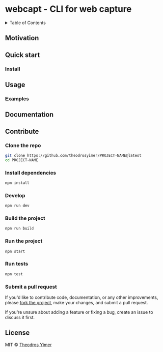 # webcapt - CLI for web capture

<details close><summary>Table of Contents</summary>

- [Motivation](#motivation)
- [Quick start](#quick-start)
  - [Install](#install)
- [Usage](#usage)
  - [Examples](#examples)
- [Documentation](#documentation)
- [Contribute](#contribute)
  - [Clone the repo](#clone-the-repo)
  - [Install dependencies](#install-dependencies)
  - [Develop](#develop)
  - [Build the project](#build-the-project)
  - [Run the project](#run-the-project)
  - [Run tests](#run-tests)
  - [Submit a pull request](#submit-a-pull-request)
- [License](#license)

</details>

## Motivation

<!-- ## Prerequisites -->

## Quick start

### Install

<!--
```sh
npm install -g @thyi/PROJECT-NAME-CLI
```

```sh
npm install --save @thyi/PROJECT-NAME-LIB
```

To see this awesome project, navigate to [PROJECT-NAME](https://PROJECT-NAME.com). -->

## Usage
<!--
Available flags:

- `-i`, `--input` - Path to input file or directory
- `-o`, `--output` - Path to output file or directory
- `-c`, `--config` - Path to config file
- `-t`, `--template` - Path to template file
- `-e`, `--env` - Environment to use
- `--env-file` - Path to environment file
- `-b`, `--base` - Base path to use
- `-r`, `--root` - Root path to use
- `-p`, `--port` - Port to use
- `-h`, `--help` - Show help
- `-v`, `--version` - Show version number
- `-d`, `--debug` - Sho9-+w debug logs
- `-f`, `--force` - Force overwrite of output file
- `-q`, `--quiet` - Show only errors
- `-s`, `--silent` - No output at all
- `--ext` - File extension to use -->

### Examples

<!-- ```sh
PROJECT-NAME --input ./input --output ./output
``` -->

<!-- ... -->

## Documentation

<!-- See the [documentation](https://PROJECT-NAME.com/docs) for more information. -->

## Contribute

### Clone the repo

```sh
git clone https://github.com/theodrosyimer/PROJECT-NAME@latest
cd PROJECT-NAME
```

### Install dependencies

```sh
npm install
```

### Develop

```sh
npm run dev
```

### Build the project

```sh
npm run build
```

### Run the project

```sh
npm start
```

### Run tests

```sh
npm test
```

### Submit a pull request

If you'd like to contribute code, documentation, or any other improvements, please [fork the project](https://gihub.com/theodrosyimer/PROJECT-NAME/fork), make your changes, and submit a pull request.

If you're unsure about adding a feature or fixing a bug, create an issue to discuss it first.

<!-- ## Related -->

## License

MIT © [Theodros Yimer](https://github.com/theodrosyimer)
